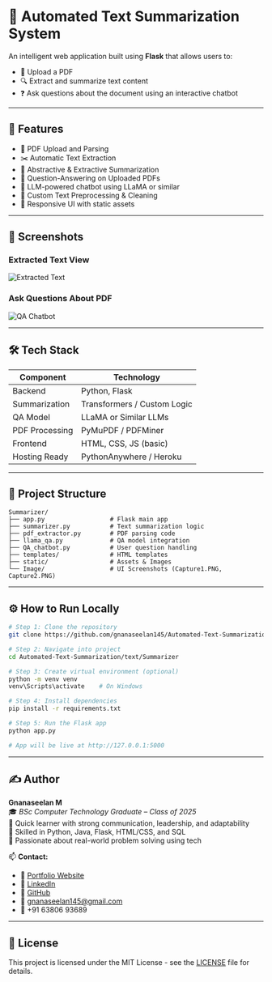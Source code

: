 
# 🧠 Automated Text Summarization System

An intelligent web application built using **Flask** that allows users to:
- 📄 Upload a PDF
- 🔍 Extract and summarize text content
- ❓ Ask questions about the document using an interactive chatbot

---

## 🚀 Features

- 📁 PDF Upload and Parsing
- ✂️ Automatic Text Extraction
- 📝 Abstractive & Extractive Summarization
- 🤖 Question-Answering on Uploaded PDFs
- 💬 LLM-powered chatbot using LLaMA or similar
- 🧼 Custom Text Preprocessing & Cleaning
- 🎨 Responsive UI with static assets

---

## 📸 Screenshots

### Extracted Text View
![Extracted Text](Image/Capture1.PNG)

### Ask Questions About PDF
![QA Chatbot](Image/Capture2.PNG)

---

## 🛠️ Tech Stack

| Component         | Technology                  |
|------------------|-----------------------------|
| Backend          | Python, Flask               |
| Summarization    | Transformers / Custom Logic |
| QA Model         | LLaMA or Similar LLMs       |
| PDF Processing   | PyMuPDF / PDFMiner          |
| Frontend         | HTML, CSS, JS (basic)       |
| Hosting Ready    | PythonAnywhere / Heroku     |

---

## 📂 Project Structure

```
Summarizer/
├── app.py                  # Flask main app
├── summarizer.py           # Text summarization logic
├── pdf_extractor.py        # PDF parsing code
├── llama_qa.py             # QA model integration
├── QA_chatbot.py           # User question handling
├── templates/              # HTML templates
├── static/                 # Assets & Images
└── Image/                  # UI Screenshots (Capture1.PNG, Capture2.PNG)
```

---

## ⚙️ How to Run Locally

```bash
# Step 1: Clone the repository
git clone https://github.com/gnanaseelan145/Automated-Text-Summarization.git

# Step 2: Navigate into project
cd Automated-Text-Summarization/text/Summarizer

# Step 3: Create virtual environment (optional)
python -m venv venv
venv\Scripts\activate    # On Windows

# Step 4: Install dependencies
pip install -r requirements.txt

# Step 5: Run the Flask app
python app.py

# App will be live at http://127.0.0.1:5000
```
 

---

## ✍️ Author

**Gnanaseelan M**  
🎓 *BSc Computer Technology Graduate – Class of 2025*  
🚀 Quick learner with strong communication, leadership, and adaptability  
🔧 Skilled in Python, Java, Flask, HTML/CSS, and SQL  
🎯 Passionate about real-world problem solving using tech  

📫 **Contact:**  
- 🔗 [Portfolio Website](https://gnanaseelan145.github.io/Gnanaseelan-Portfolio/)  
- 💼 [LinkedIn](https://www.linkedin.com/in/gnanaseelan-m-806b01250)  
- 🧠 [GitHub](https://github.com/gnanaseelan145)  
- 📧 gnanaseelan145@gmail.com  
- 📱 +91 63806 93689  

---

## 📄 License

This project is licensed under the MIT License - see the [LICENSE](LICENSE) file for details.
